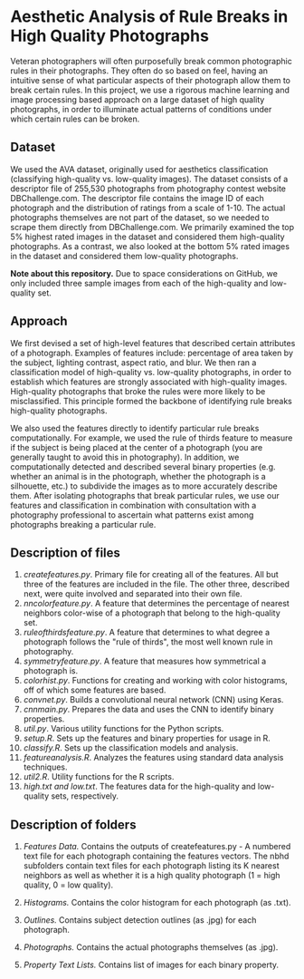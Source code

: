 # Aesthetic Analysis of Rule Breaks in High Quality Photographs
Veteran photographers will often purposefully break common photographic rules in their photographs. They often do so based on feel, having an intuitive sense of what particular aspects of their photograph allow them to break certain rules. In this project, we use a rigorous machine learning and image processing based approach on a large dataset of high quality photographs, in order to illuminate actual patterns of conditions under which certain rules can be broken. 

## Dataset 

We used the AVA dataset, originally used for aesthetics classification (classifying high-quality vs. low-quality images). The dataset consists of a descriptor file of 255,530 photographs from photography contest website DBChallenge.com. The descriptor file contains the image ID of each photograph and the distribution of ratings from a scale of 1-10. The actual photographs themselves are not part of the dataset, so we needed to scrape them directly from DBChallenge.com. We primarily examined the top 5% highest rated images in the dataset and considered them high-quality photographs. As a contrast, we also looked at the bottom 5% rated images in the dataset and considered them low-quality photographs.   

**Note about this repository.** Due to space considerations on GitHub, we only included three sample images from each of the high-quality and low-quality set.  

## Approach 

We first devised a set of high-level features that described certain attributes of a photograph. Examples of features include: percentage of area taken by the subject, lighting contrast, aspect ratio, and blur. We then ran a classification model of high-quality vs. low-quality photographs, in order to establish which features are strongly associated with high-quality images. High-quality photographs that broke the rules were more likely to be misclassified. This principle formed the backbone of identifying rule breaks high-quality photographs. 

We also used the features directly to identify particular rule breaks computationally. For example, we used the rule of thirds feature to measure if the subject is being placed at the center of a photograph (you are generally taught to avoid this in photography). In addition, we computationally detected and described several binary properties (e.g. whether an animal is in the photograph, whether the photograph is a silhouette, etc.) to subdivide the images as to more accurately describe them. After isolating photographs that 
break particular rules, we use our features and classification in combination with consultation with a photography professional to ascertain what patterns exist among photographs breaking a particular rule. 

## Description of files

1. *createfeatures.py*. Primary file for creating all of the features. All but three of the features are included in the file. The other three, described next, were quite involved and separated into their own file. 
2. *nncolorfeature.py*. A feature that determines the percentage of nearest neighbors color-wise of a photograph that belong to the high-quality set. 
3. *ruleofthirdsfeature.py*. A feature that determines to what degree a photograph follows the "rule of thirds", the most well known rule in photography. 
4. *symmetryfeature.py*. A feature that measures how symmetrical a photograph is.  
5. *colorhist.py*. Functions for creating and working with color histograms, off of which some features are based. 
6. *convnet.py*. Builds a convolutional neural network (CNN) using Keras. 
7. *cnnmain.py*. Prepares the data and uses the CNN to identify binary properties.  
8. *util.py*. Various utility functions for the Python scripts.
9. *setup.R*. Sets up the features and binary properties for usage in R.
10. *classify.R*. Sets up the classification models and analysis.
11. *featureanalysis.R*. Analyzes the features using standard data analysis techniques.
12. *util2.R*. Utility functions for the R scripts. 
13. *high.txt and low.txt*. The features data for the high-quality and low-quality sets, respectively. 

## Description of folders

1. *Features Data.* Contains the outputs of createfeatures.py - A numbered text file for each photograph containing the features vectors. The nbhd subfolders contain text files for each photograph listing its K nearest neighbors as well as whether it is a high quality photograph (1 = high quality, 0 = low quality).

2. *Histograms.* Contains the color histogram for each photograph (as .txt). 

3. *Outlines.* Contains subject detection outlines (as .jpg) for each photograph. 

4. *Photographs.* Contains the actual photographs themselves (as .jpg). 

5. *Property Text Lists.* Contains list of images for each binary property.
